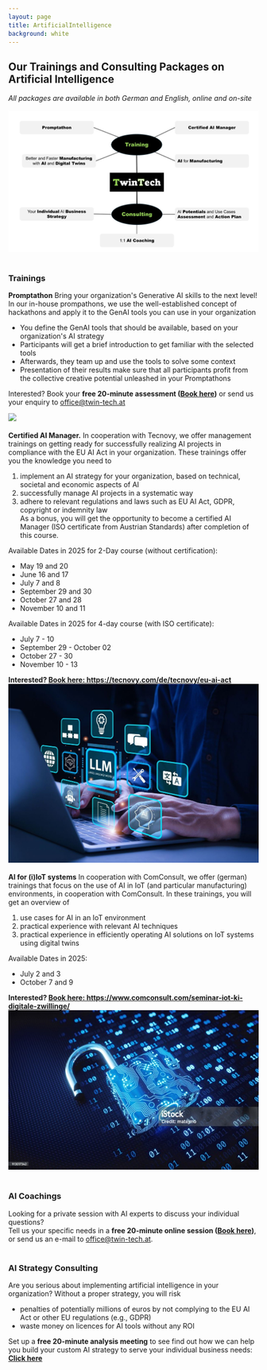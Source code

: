 ```yaml
---
layout: page
title: ArtificialIntelligence
background: white
---
```


<div class="col-lg-12 text-center">
	<h2 class="section-heading text-uppercase">Our Trainings and Consulting Packages on Artificial Intelligence</h2>
	<i>All packages are available in both German and English, online and on-site</i>
</div>
<div class="col-md-12">
        <br/>
        <img src="..\assets\img\eigene\services_ai.jpg" class="img-fluid" style="max-width: 100%;">
       </div>
<br/>
<div class="container">
<div class="row align-left">
<div class="col-md-12">
<h3>Trainings</h3>
</div>
</div>
<div class="row align-left">
<div class="col-md-8">
<b>Promptathon</b>
Bring your organization's Generative AI skills to the next level!<br/>
In our in-house prompathons, we use the well-established concept of hackathons and apply it to the GenAI tools you can use in your organization
<ul> 
<li>You define the GenAI tools that should be available, based on your organization's AI strategy</li>
<li>Participants will get a brief introduction to get familiar with the selected tools</li>
<li>Afterwards, they team up and use the tools to solve some context</li>
<li>Presentation of their results make sure that all participants profit from the collective creative potential unleashed in your Promptathons</li>
</ul>

Interested? Book your <b>free 20-minute assessment (<a href="https://outlook.office.com/bookwithme/user/a3368793e5a549bca2d7f1589bd9873e%40twin-tech.at?anonymous&isanonymous=true">Book here</a>)</b> or send us your enquiry to <a href="mailto:office@twin-tech.at">office@twin-tech.at</a>
</div>
<div class="col-md-4 text-left">
       <img src="..\assets\img\stockimages\trainings.jpg" class="img-fluid" style="max-width: 100%;">
</div>
</div>
<br/>
<div class="row align-left">
<div class="col-md-8">
<b>Certified AI Manager.</b> In cooperation with Tecnovy, we offer management trainings on getting ready for successfully realizing AI projects in compliance with the EU AI Act in your organization.
These trainings offer you the knowledge you need to 
<ol> 
<li>implement an AI strategy for your organization, based on technical, societal and economic aspects of AI</li>
<li>successfully manage AI projects in a systematic way</li>
<li>adhere to relevant regulations and laws such as EU AI Act, GDPR, copyright or indemnity law</li>
As a bonus, you will get the opportunity to become a certified AI Manager (ISO certificate from Austrian Standards) after completion of this course.
</ol>
Available Dates in 2025 for 2-Day course (without certification):
<ul> 
<li>May 19 and 20</li>
<li>June 16 and 17</li>
<li>July 7 and 8</li>
<li>September 29 and 30</li>
<li>October 27 and 28</li>
<li>November 10 and 11</li>
</ul>
Available Dates in 2025 for 4-day course (with ISO certificate):
<ul> 
<li>July 7 - 10</li>
<li>September 29 - October 02</li>
<li>October 27 - 30</li>
<li>November 10 - 13</li>
</ul>
<b>Interested? <a href="https://tecnovy.com/de/tecnovy/eu-ai-act">Book here: https://tecnovy.com/de/tecnovy/eu-ai-act</a> </b>
</div>
<div class="col-md-4 text-left">
       <img src="..\assets\img\stockimages\ai_llm.jpg" class="img-fluid" style="max-width: 100%;">
</div>
</div>
<br/>
<div class="row align-left">
<div class="col-md-8">
<b>AI for (i)IoT systems</b> In cooperation with ComConsult, we offer (german) trainings that focus on the use of AI in IoT (and particular manufacturing) environments, in cooperation with ComConsult. In these trainings, you will get an overview of
<ol> 
<li>use cases for AI in an IoT environment</li>
<li>practical experience with relevant AI techniques</li>
<li>practical experience in efficiently operating AI solutions on IoT systems using digital twins</li>
</ol>
Available Dates in 2025:
<ul> 
<li>July 2 and 3</li>
<li>October 7 and 9</li>
</ul>
<b>Interested? <a href="https://www.comconsult.com/seminar-iot-ki-digitale-zwillinge/">Book here: https://www.comconsult.com/seminar-iot-ki-digitale-zwillinge/</a></b>
</div>
<div class="col-md-4 text-left">
       <img src="..\assets\img\stockimages\lock.jpg" class="img-fluid" style="max-width: 100%;">
</div>
</div>
<br/>


<h3>AI Coachings</h3>
Looking for a private session with AI experts to discuss your individual questions? <br/>Tell us your specific needs in a <b>free 20-minute online session (<a href="https://outlook.office.com/bookwithme/user/a3368793e5a549bca2d7f1589bd9873e%40twin-tech.at?anonymous&isanonymous=true">Book here</a>)</b>, or send us an e-mail to <a href="mailto:office@twin-tech.at">office@twin-tech.at</a>.
<br/>
<br/>
<h3>AI Strategy Consulting</h3>
Are you serious about implementing artificial intelligence in your organization?
Without a proper strategy, you will risk
<ul>
<li>penalties of potentially millions of euros by not complying to the EU AI Act or other EU regulations (e.g., GDPR)</li>
<li>waste money on licences for AI tools without any ROI</li>
</ul>

Set up a <b>free 20-minute analysis meeting</b> to see find out how we can help you build your custom AI strategy to serve your individual business needs: <b><a href="https://outlook.office.com/bookwithme/user/a3368793e5a549bca2d7f1589bd9873e%40twin-tech.at?anonymous&isanonymous=true">Click here</a></b>
</div>